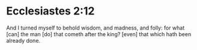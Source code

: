 # Ecclesiastes 2:12

And I turned myself to behold wisdom, and madness, and folly: for what [can] the man [do] that cometh after the king? [even] that which hath been already done.
